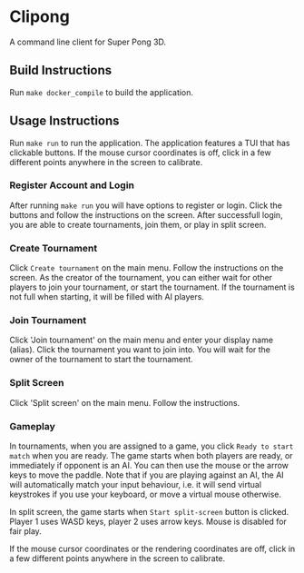 # Clipong

A command line client for Super Pong 3D.

## Build Instructions

Run `make docker_compile` to build the application.

## Usage Instructions

Run `make run` to run the application. The application features a TUI that has clickable buttons. If the mouse cursor coordinates is off, click in a few different points anywhere in the screen to calibrate.

### Register Account and Login

After running `make run` you will have options to register or login. Click the buttons and follow the instructions on the screen. After successfull login, you are able to create tournaments, join them, or play in split screen.

### Create Tournament

Click `Create tournament` on the main menu. Follow the instructions on the screen. As the creator of the tournament, you can either wait for other players to join your tournament, or start the tournament. If the tournament is not full when starting, it will be filled with AI players.

### Join Tournament

Click 'Join tournament' on the main menu and enter your display name (alias). Click the tournament you want to join into. You will wait for the owner of the tournament to start the tournament.

### Split Screen

Click 'Split screen' on the main menu. Follow the instructions.

### Gameplay

In tournaments, when you are assigned to a game, you click `Ready to start match` when you are ready. The game starts when both players are ready, or immediately if opponent is an AI. You can then use the mouse or the arrow keys to move the paddle. Note that if you are playing against an AI, the AI will automatically match your input behaviour, i.e. it will send virtual keystrokes if you use your keyboard, or move a virtual mouse otherwise.

In split screen, the game starts when `Start split-screen` button is clicked. Player 1 uses WASD keys, player 2 uses arrow keys. Mouse is disabled for fair play.

If the mouse cursor coordinates or the rendering coordinates are off, click in a few different points anywhere in the screen to calibrate.

